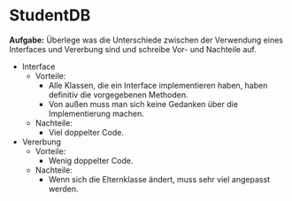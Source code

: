 # StudentDB

**Aufgabe:** 
Überlege was die Unterschiede zwischen der Verwendung eines Interfaces und Vererbung sind und schreibe Vor- und Nachteile auf.
- Interface
  - Vorteile:
    - Alle Klassen, die ein Interface implementieren haben, haben definitiv die vorgegebenen Methoden.
    - Von außen muss man sich keine Gedanken über die Implementierung machen.
  - Nachteile:
    - Viel doppelter Code.
- Vererbung
    - Vorteile:
      - Wenig doppelter Code.
    - Nachteile:
      - Wenn sich die Elternklasse ändert, muss sehr viel angepasst werden.